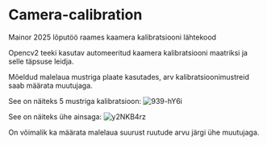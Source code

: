# Camera-calibration
Mainor 2025 lõputöö raames kaamera kalibratsiooni lähtekood

Opencv2 teeki kasutav automeeritud kaamera kalibratsiooni maatriksi ja selle täpsuse leidja.

Mõeldud malelaua mustriga plaate kasutades, arv kalibratsioonimustreid saab määrata muutujaga.

See on näiteks 5 mustriga kalibratsioon:
![939-hY6i](https://github.com/user-attachments/assets/e97b4c5d-1983-4f6a-a694-48ce77c8d6bb)


See on näiteks ühe ainsaga:
![y2NKB4rz](https://github.com/user-attachments/assets/b71513f8-93ec-44f3-9ac2-7155f52ad9f4)

On võimalik ka määrata malelaua suurust ruutude arvu järgi ühe muutujaga.

